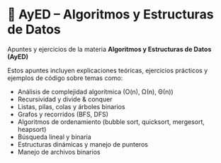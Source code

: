 # 📘 AyED – Algoritmos y Estructuras de Datos

Apuntes y ejercicios de la materia **Algoritmos y Estructuras de Datos (AyED)**

Estos apuntes incluyen explicaciones teóricas, ejercicios prácticos y ejemplos de código sobre temas como:

- Análisis de complejidad algorítmica (O(n), Ω(n), Θ(n))
- Recursividad y divide & conquer
- Listas, pilas, colas y árboles binarios
- Grafos y recorridos (BFS, DFS)
- Algoritmos de ordenamiento (bubble sort, quicksort, mergesort, heapsort)
- Búsqueda lineal y binaria
- Estructuras dinámicas y manejo de punteros
- Manejo de archivos binarios



